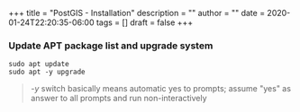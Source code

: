 +++
title = "PostGIS - Installation"
description = ""
author = ""
date = 2020-01-24T22:20:35-06:00
tags = []
draft = false
+++
### Update APT package list and upgrade system
```
sudo apt update
sudo apt -y upgrade
```
> _-y_ switch basically means automatic yes to prompts; assume "yes" as answer to all prompts and run non-interactively

